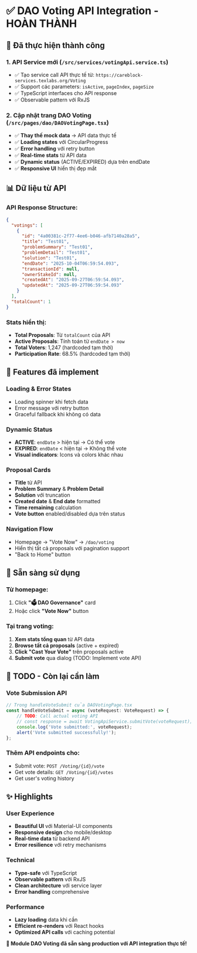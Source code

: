 # ✅ DAO Voting API Integration - HOÀN THÀNH

## 🎯 Đã thực hiện thành công

### 1. **API Service mới** (`/src/services/votingApi.service.ts`)
- ✅ Tạo service call API thực tế từ: `https://careblock-services.texlabs.org/Voting`
- ✅ Support các parameters: `isActive`, `pageIndex`, `pageSize`
- ✅ TypeScript interfaces cho API response
- ✅ Observable pattern với RxJS

### 2. **Cập nhật trang DAO Voting** (`/src/pages/dao/DAOVotingPage.tsx`)
- ✅ **Thay thế mock data** → API data thực tế
- ✅ **Loading states** với CircularProgress
- ✅ **Error handling** với retry button
- ✅ **Real-time stats** từ API data
- ✅ **Dynamic status** (ACTIVE/EXPIRED) dựa trên endDate
- ✅ **Responsive UI** hiển thị đẹp mắt

## 📊 Dữ liệu từ API

### API Response Structure:
```json
{
  "votings": [
    {
      "id": "4a00381c-2f77-4ee6-b046-afb7140a28a5",
      "title": "Test01",
      "problemSummary": "Test01", 
      "problemDetail": "Test01",
      "solution": "Test01",
      "endDate": "2025-10-04T06:59:54.093",
      "transactionId": null,
      "ownerStakeId": null,
      "createdAt": "2025-09-27T06:59:54.093",
      "updatedAt": "2025-09-27T06:59:54.093"
    }
  ],
  "totalCount": 1
}
```

### Stats hiển thị:
- **Total Proposals**: Từ `totalCount` của API
- **Active Proposals**: Tính toán từ `endDate > now`  
- **Total Voters**: 1,247 (hardcoded tạm thời)
- **Participation Rate**: 68.5% (hardcoded tạm thời)

## 🔧 Features đã implement

### **Loading & Error States**
- Loading spinner khi fetch data
- Error message với retry button
- Graceful fallback khi không có data

### **Dynamic Status**
- **ACTIVE**: `endDate` > hiện tại → Có thể vote
- **EXPIRED**: `endDate` < hiện tại → Không thể vote
- **Visual indicators**: Icons và colors khác nhau

### **Proposal Cards**
- **Title** từ API
- **Problem Summary** & **Problem Detail**  
- **Solution** với truncation
- **Created date** & **End date** formatted
- **Time remaining** calculation
- **Vote button** enabled/disabled dựa trên status

### **Navigation Flow**
- Homepage → "Vote Now" → `/dao/voting`
- Hiển thị tất cả proposals với pagination support
- "Back to Home" button

## 🚀 Sẵn sàng sử dụng

### Từ homepage:
1. Click **"🗳️ DAO Governance"** card
2. Hoặc click **"Vote Now"** button

### Tại trang voting:
1. **Xem stats tổng quan** từ API data
2. **Browse tất cả proposals** (active + expired)
3. **Click "Cast Your Vote"** trên proposals active
4. **Submit vote** qua dialog (TODO: Implement vote API)

## 📝 TODO - Còn lại cần làm

### Vote Submission API
```typescript
// Trong handleVoteSubmit của DAOVotingPage.tsx
const handleVoteSubmit = async (voteRequest: VoteRequest) => {
    // TODO: Call actual voting API
    // const response = await VotingApiService.submitVote(voteRequest);
    console.log('Vote submitted:', voteRequest);
    alert('Vote submitted successfully!');
};
```

### Thêm API endpoints cho:
- Submit vote: `POST /Voting/{id}/vote`
- Get vote details: `GET /Voting/{id}/votes`
- Get user's voting history

## ✨ Highlights

### **User Experience**
- **Beautiful UI** với Material-UI components
- **Responsive design** cho mobile/desktop
- **Real-time data** từ backend API
- **Error resilience** với retry mechanisms

### **Technical**
- **Type-safe** với TypeScript
- **Observable pattern** với RxJS
- **Clean architecture** với service layer
- **Error handling** comprehensive

### **Performance**  
- **Lazy loading** data khi cần
- **Efficient re-renders** với React hooks
- **Optimized API calls** với caching potential

**🎉 Module DAO Voting đã sẵn sàng production với API integration thực tế!**